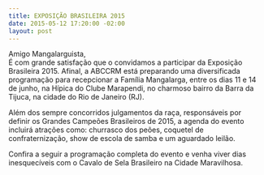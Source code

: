```yaml
---
title: EXPOSIÇÃO BRASILEIRA 2015
date: 2015-05-12 17:20:00 -02:00
layout: post
---
```


Amigo Mangalarguista,
<br>
É com grande satisfação que o convidamos a participar da Exposição Brasileira 2015. Afinal, a ABCCRM está preparando uma diversificada programação para recepcionar a Família Mangalarga, entre os dias 11 e 14 de junho, na Hípica do Clube Marapendi, no charmoso bairro da Barra da Tijuca, na cidade do Rio de Janeiro (RJ).

<!-- more -->

Além dos sempre concorridos julgamentos da raça, responsáveis por definir os Grandes Campeões Brasileiros de 2015, a agenda do evento incluirá atrações como: churrasco dos peões, coquetel de confraternização, show de escola de samba e um aguardado leilão.

Confira a seguir a programação completa do evento e venha viver dias inesquecíveis com o Cavalo de Sela Brasileiro na Cidade Maravilhosa.
